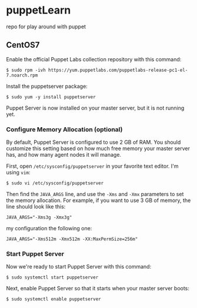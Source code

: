# puppetLearn
repo for play around with puppet


## CentOS7
Enable the official Puppet Labs collection repository with this command:

    $ sudo rpm -ivh https://yum.puppetlabs.com/puppetlabs-release-pc1-el-7.noarch.rpm

Install the puppetserver package:
    
    $ sudo yum -y install puppetserver

Puppet Server is now installed on your master server, but it is not running yet.

### Configure Memory Allocation (optional)

By default, Puppet Server is configured to use 2 GB of RAM. You should customize this setting based on how much free memory your master server has, and how many agent nodes it will manage.

First, open `/etc/sysconfig/puppetserver` in your favorite text editor. I'm using `vim`:

    $ sudo vi /etc/sysconfig/puppetserver

Then find the `JAVA_ARGS` line, and use the `-Xms` and `-Xmx` parameters to set the memory allocation. For example, if you want to use 3 GB of memory, the line should look like this:

    JAVA_ARGS="-Xms3g -Xmx3g"

my configuration the following one:

    JAVA_ARGS="-Xms512m -Xmx512m -XX:MaxPermSize=256m"

### Start Puppet Server

Now we're ready to start Puppet Server with this command:

    $ sudo systemctl start puppetserver

Next, enable Puppet Server so that it starts when your master server boots:

    $ sudo systemctl enable puppetserver